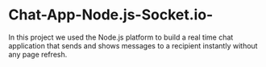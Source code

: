 # Chat-App-Node.js-Socket.io-
In this project we used the Node.js platform to build a real time chat application that sends and shows messages to a recipient instantly without any page refresh.
